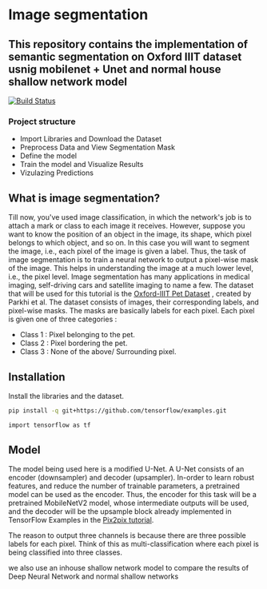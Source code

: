# Image segmentation
## This repository contains the implementation of semantic segmentation on Oxford IIIT dataset usnig mobilenet + Unet and normal house shallow network model 
[![Build Status](https://travis-ci.org/joemccann/dillinger.svg?branch=master)](https://travis-ci.org/joemccann/dillinger)

### Project structure

- Import Libraries and Download the Dataset
- Preprocess Data and View Segmentation Mask
- Define the model
- Train the model and Visualize Results
-  Vizulazing Predictions


## What is image segmentation?
Till now, you've used image classification, in which the network's job is to attach a mark or class to each image it receives. However, suppose you want to know the position of an object in the image, its shape, which pixel belongs to which object, and so on. In this case you will want to segment the image, i.e., each pixel of the image is given a label. Thus, the task of image segmentation is to train a neural network to output a pixel-wise mask of the image. This helps in understanding the image at a much lower level, i.e., the pixel level. Image segmentation has many applications in medical imaging, self-driving cars and satellite imaging to name a few.
The dataset that will be used for this tutorial is the [Oxford-IIIT Pet Dataset](https://www.robots.ox.ac.uk/~vgg/data/pets/) , created by Parkhi et al. The dataset consists of images, their corresponding labels, and pixel-wise masks. The masks are basically labels for each pixel. Each pixel is given one of three categories :

*   Class 1 : Pixel belonging to the pet.
*   Class 2 : Pixel bordering the pet.
*   Class 3 : None of the above/ Surrounding pixel.

## Installation

Install the libraries and the dataset.

```sh
pip install -q git+https://github.com/tensorflow/examples.git
```

```sh
import tensorflow as tf
```

## Model

The model being used here is a modified U-Net. A U-Net consists of an encoder (downsampler) and decoder (upsampler). In-order to learn robust features, and reduce the number of trainable parameters, a pretrained model can be used as the encoder. Thus, the encoder for this task will be a pretrained MobileNetV2 model, whose intermediate outputs will be used, and the decoder will be the upsample block already implemented in TensorFlow Examples in the [Pix2pix tutorial](https://github.com/tensorflow/examples/blob/master/tensorflow_examples/models/pix2pix/pix2pix.py). 

The reason to output three channels is because there are three possible labels for each pixel. Think of this as multi-classification where each pixel is being classified into three classes.

we also use an inhouse shallow network model to compare the results of Deep Neural Network and normal shallow networks
